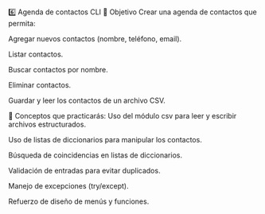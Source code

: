 6️⃣ Agenda de contactos CLI
🎯 Objetivo
Crear una agenda de contactos que permita:

Agregar nuevos contactos (nombre, teléfono, email).

Listar contactos.

Buscar contactos por nombre.

Eliminar contactos.

Guardar y leer los contactos de un archivo CSV.

🧩 Conceptos que practicarás:
Uso del módulo csv para leer y escribir archivos estructurados.

Uso de listas de diccionarios para manipular los contactos.

Búsqueda de coincidencias en listas de diccionarios.

Validación de entradas para evitar duplicados.

Manejo de excepciones (try/except).

Refuerzo de diseño de menús y funciones.